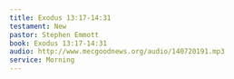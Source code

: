 ```yaml
---
title: Exodus 13:17-14:31
testament: New
pastor: Stephen Emmott
book: Exodus 13:17-14:31
audio: http://www.mecgoodnews.org/audio/140720191.mp3
service: Morning
---
```

